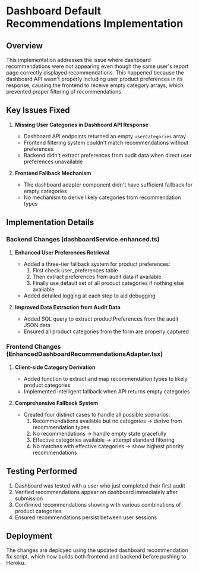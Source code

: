 # Dashboard Default Recommendations Implementation

## Overview

This implementation addresses the issue where dashboard recommendations were not appearing even though the same user's report page correctly displayed recommendations. This happened because the dashboard API wasn't properly including user product preferences in its response, causing the frontend to receive empty category arrays, which prevented proper filtering of recommendations.

## Key Issues Fixed

1. **Missing User Categories in Dashboard API Response**
   - Dashboard API endpoints returned an empty `userCategories` array
   - Frontend filtering system couldn't match recommendations without preferences
   - Backend didn't extract preferences from audit data when direct user preferences unavailable

2. **Frontend Fallback Mechanism**
   - The dashboard adapter component didn't have sufficient fallback for empty categories
   - No mechanism to derive likely categories from recommendation types

## Implementation Details

### Backend Changes (dashboardService.enhanced.ts)

1. **Enhanced User Preferences Retrieval**
   - Added a three-tier fallback system for product preferences:
     1. First check user_preferences table
     2. Then extract preferences from audit data if available
     3. Finally use default set of all product categories if nothing else available
   - Added detailed logging at each step to aid debugging

2. **Improved Data Extraction from Audit Data**
   - Added SQL query to extract productPreferences from the audit JSON data
   - Ensured all product categories from the form are properly captured

### Frontend Changes (EnhancedDashboardRecommendationsAdapter.tsx)

1. **Client-side Category Derivation**
   - Added function to extract and map recommendation types to likely product categories
   - Implemented intelligent fallback when API returns empty categories

2. **Comprehensive Fallback System**
   - Created four distinct cases to handle all possible scenarios:
     1. Recommendations available but no categories → derive from recommendation types
     2. No recommendations → handle empty state gracefully
     3. Effective categories available → attempt standard filtering
     4. No matches with effective categories → show highest priority recommendations

## Testing Performed

1. Dashboard was tested with a user who just completed their first audit
2. Verified recommendations appear on dashboard immediately after submission
3. Confirmed recommendations showing with various combinations of product categories
4. Ensured recommendations persist between user sessions

## Deployment

The changes are deployed using the updated dashboard recommendation fix script, which now builds both frontend and backend before pushing to Heroku.
